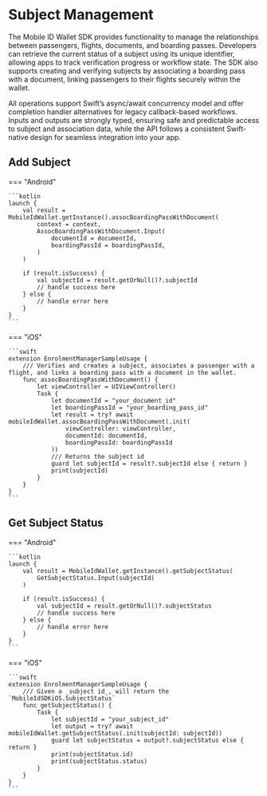 # Subject Management

The Mobile ID Wallet SDK provides functionality to manage the relationships between passengers, flights, documents, and boarding passes. Developers can retrieve the current status of a subject using its unique identifier, allowing apps to track verification progress or workflow state. The SDK also supports creating and verifying subjects by associating a boarding pass with a document, linking passengers to their flights securely within the wallet. 

All operations support Swift’s async/await concurrency model and offer completion handler alternatives for legacy callback-based workflows. Inputs and outputs are strongly typed, ensuring safe and predictable access to subject and association data, while the API follows a consistent Swift-native design for seamless integration into your app.

## Add Subject

=== "Android"

    ```kotlin
    launch {
        val result = MobileIdWallet.getInstance().assocBoardingPassWithDocument(
            context = context,
            AssocBoardingPassWithDocument.Input(
                documentId = documentId,
                boardingPassId = boardingPassId,
            )
        )

        if (result.isSuccess) {
            val subjectId = result.getOrNull()?.subjectId
            // handle success here
        } else {
            // handle error here
        }
    }
    ```

=== "iOS"

    ```swift
	extension EnrolmentManagerSampleUsage {
	    /// Verifies and creates a subject, associates a passenger with a flight, and links a boarding pass with a document in the wallet.
	    func assocBoardingPassWithDocument() {
	        let viewController = UIViewController()
	        Task {
	            let documentId = "your_document_id"
	            let boardingPassId = "your_boarding_pass_id"
	            let result = try? await mobileIdWallet.assocBoardingPassWithDocument(.init(
	                viewController: viewController,
	                documentId: documentId,
	                boardingPassId: boardingPassId
	            ))
	            /// Returns the subject id
	            guard let subjectId = result?.subjectId else { return }
	            print(subjectId)
	        }
	    }
	}
    ```

## Get Subject Status

=== "Android"

    ```kotlin
    launch {
        val result = MobileIdWallet.getInstance().getSubjectStatus(
            GetSubjectStatus.Input(subjectId)
        )

        if (result.isSuccess) {
            val subjectId = result.getOrNull()?.subjectStatus
            // handle success here
        } else {
            // handle error here
        }
    }
    ```

=== "iOS"

    ```swift
	extension EnrolmentManagerSampleUsage {
	    /// Given a _subject id_, will return the `MobileIdSDKiOS.SubjectStatus`
	    func getSubjectStatus() {
	        Task {
	            let subjectId = "your_subject_id"
	            let output = try? await mobileIdWallet.getSubjectStatus(.init(subjectId: subjectId))
	            guard let subjectStatus = output?.subjectStatus else { return }
	            print(subjectStatus.id)
	            print(subjectStatus.status)
	        }
	    }
	}
    ```